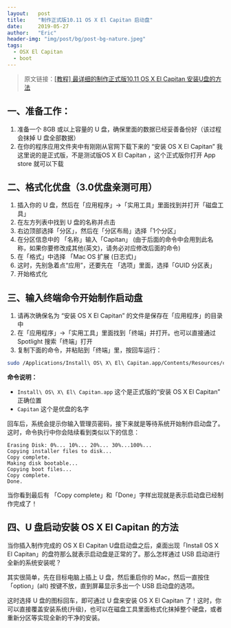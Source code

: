 ```yaml
---
layout:   post
title:    "制作正式版10.11 OS X El Capitan 启动盘"
date:     2019-05-27
author:   "Eric"
header-img: "img/post/bg/post-bg-nature.jpeg"
tags:
  - OSX El Capitan
  - boot
---
```

> 原文链接：[[教程] 最详细的制作正式版10.11 OS X El Capitan 安装U盘的方法](https://bbs.feng.com/read-htm-tid-10036487.html)

## 一、准备工作：
1. 准备一个 8GB 或以上容量的 U 盘，确保里面的数据已经妥善备份好（该过程会抹掉 U 盘全部数据）
2. 在你的程序应用文件夹中有刚刚从官网下载下来的 “安装 OS X El Capitan”
我这里说的是正式版，不是测试版OS X EI Capitan ，这个正式版你打开 App store 就可以下载


## 二、格式化优盘（3.0优盘亲测可用）
1. 插入你的 U 盘，然后在「应用程序」->「实用工具」里面找到并打开「磁盘工具」
2. 在左方列表中找到 U 盘的名称并点击
3. 右边顶部选择「分区」，然后在「分区布局」选择「1个分区」
4. 在分区信息中的 「名称」输入「Capitan」 (由于后面的命令中会用到此名称，如果你要修改成其他(英文)，请务必对应修改后面的命令)
5. 在「格式」中选择 「Mac OS 扩展 (日志式)」
6. 这时，先别急着点“应用”，还要先在 「选项」里面，选择「GUID 分区表」
7. 开始格式化


## 三、输入终端命令开始制作启动盘
1. 请再次确保名为 “安装 OS X El Capitan” 的文件是保存在「应用程序」的目录中
2. 在「应用程序」->「实用工具」里面找到「终端」并打开。也可以直接通过 Spotlight 搜索「终端」打开
3. 复制下面的命令，并粘贴到「终端」里，按回车运行：
```sh
sudo /Applications/Install\ OS\ X\ El\ Capitan.app/Contents/Resources/createinstallmedia --volume /Volumes/Capitan --applicationpath /Applications/Install\ OS\ X\ El\ Capitan.app --nointeraction
```

**命令说明：**
- `Install\ OS\ X\ El\ Capitan.app` 这个是正式版的“安装 OS X El Capitan” 正确位置
- `Capitan` 这个是优盘的名字

回车后，系统会提示你输入管理员密码，接下来就是等待系统开始制作启动盘了。这时，命令执行中你会陆续看到类似以下的信息：
```
Erasing Disk: 0%... 10%... 20%... 30%...100%...
Copying installer files to disk...
Copy complete.
Making disk bootable...
Copying boot files...
Copy complete.
Done.
```

当你看到最后有 「Copy complete」和「Done」字样出现就是表示启动盘已经制作完成了！


## 四、U 盘启动安装 OS X El Capitan 的方法


当你插入制作完成的 OS X El Capitan U盘启动盘之后，桌面出现「Install OS X El Capitan」的盘符那么就表示启动盘是正常的了。那么怎样通过 USB 启动进行全新的系统安装呢？


其实很简单，先在目标电脑上插上 U 盘，然后重启你的 Mac，然后一直按住「option」(alt) 按键不放，直到屏幕显示多出一个 USB 启动盘的选项。


这时选择 U 盘的图标回车，即可通过 U 盘来安装 OS X El Capitan 了！这时，你可以直接覆盖安装系统(升级)，也可以在磁盘工具里面格式化抹掉整个硬盘，或者重新分区等实现全新的干净的安装。
